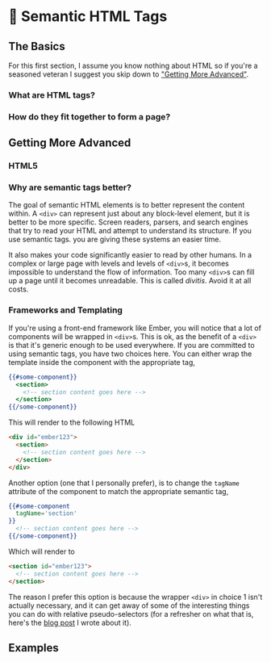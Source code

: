 # :name_badge: Semantic HTML Tags

<!-- TODO(maddie): introduction -->

## The Basics

For this first section, I assume you know nothing about HTML so if you're a seasoned veteran I suggest you skip down to ["Getting More Advanced"](#getting-more-advanced).

### What are HTML tags?

### How do they fit together to form a page?

## Getting More Advanced

### HTML5

### Why are semantic tags better?

The goal of semantic HTML elements is to better represent the content within. A `<div>` can represent just about any block-level element, but it is better to be more specific. Screen readers, parsers, and search engines that try to read your HTML and attempt to understand its structure. If you use semantic tags. you are giving these systems an easier time.

It also makes your code significantly easier to read by other humans. In a complex or large page with levels and levels of `<div>`s, it becomes impossible to understand the flow of information. Too many `<div>`s can fill up a page until it becomes unreadable. This is called _divitis_. Avoid it at all costs.

### Frameworks and Templating

If you're using a front-end framework like Ember, you will notice that a lot of components will be wrapped in `<div>`s. This is ok, as the benefit of a `<div>` is that it's generic enough to be used everywhere. If you are committed to using semantic tags, you have two choices here. You can either wrap the template inside the component with the appropriate tag,

```handlebars
{{#some-component}}
  <section>
    <!-- section content goes here -->
  </section>
{{/some-component}}
```

This will render to the following HTML

```html
<div id="ember123">
  <section>
    <!-- section content goes here -->
  </section>
</div>
```

Another option (one that I personally prefer), is to change the `tagName` attribute of the component to match the appropriate semantic tag,

```handlebars
{{#some-component
  tagName='section'
}}
  <!-- section content goes here -->
{{/some-component}}
```

Which will render to

```html
<section id="ember123">
  <!-- section content goes here -->
</section>
```

The reason I prefer this option is because the wrapper `<div>` in choice 1 isn't actually necessary, and it can get away of some of the interesting things you can do with relative pseudo-selectors (for a refresher on what that is, here's the [blog post](2016-05-23-selectors-part-2-pseudo-classes.md) I wrote about it).

## Examples

